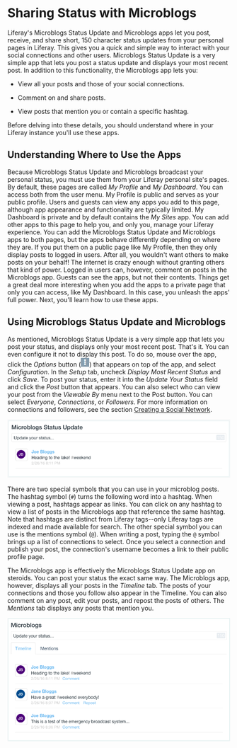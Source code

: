 # Sharing Status with Microblogs

Liferay's Microblogs Status Update and Microblogs apps let you post, receive, 
and share short, 150 character status updates from your personal pages in 
Liferay. This gives you a quick and simple way to interact with your social 
connections and other users. Microblogs Status Update is a very simple app that 
lets you post a status update and displays your most recent post. In addition to 
this functionality, the Microblogs app lets you: 

- View all your posts and those of your social connections. 

- Comment on and share posts. 

- View posts that mention you or contain a specific hashtag. 

Before delving into these details, you should understand where in your Liferay 
instance you'll use these apps. 

## Understanding Where to Use the Apps

Because Microblogs Status Update and Microblogs broadcast your personal status, 
you must use them from your Liferay personal site's pages. By default, these 
pages are called *My Profile* and *My Dashboard*. You can access both from the 
user menu. My Profile is public and serves as your public profile. Users and 
guests can view any apps you add to this page, although app appearance and 
functionality are typically limited. My Dashboard is private and by default 
contains the *My Sites* app. You can add other apps to this page to help you, 
and only you, manage your Liferay experience. You can add the Microblogs Status 
Update and Microblogs apps to both pages, but the apps behave differently 
depending on where they are. If you put them on a public page like My Profile, 
then they only display posts to logged in users. After all, you wouldn't want 
others to make posts on your behalf! The internet is crazy enough without 
granting others that kind of power. Logged in users can, however, comment on 
posts in the Microblogs app. Guests can see the apps, but not their contents. 
Things get a great deal more interesting when you add the apps to a private page 
that only you can access, like My Dashboard. In this case, you unleash the apps' 
full power. Next, you'll learn how to use these apps.

## Using Microblogs Status Update and Microblogs

As mentioned, Microblogs Status Update is a very simple app that lets you post 
your status, and displays only your most recent post. That's it. You can even 
configure it not to display this post. To do so, mouse over the app, click the 
*Options* button 
(![Options](../../../images/icon-app-options.png)) that appears on top of the 
app, and select *Configuration*. In the *Setup* tab, uncheck *Display Most 
Recent Status* and click *Save*. To post your status, enter it into the 
*Update Your Status* field and click the *Post* button that appears. You can 
also select who can view your post from the *Viewable By* menu next to the Post 
button. You can select *Everyone*, *Connections*, or *Followers*. For more 
information on connections and followers, see the section 
[Creating a Social Network](/discover/portal/-/knowledge_base/7-0/creating-a-social-network). 

![Figure 1: The Microblogs Status Update app lets you post your status, and displays your most recent post.](../../../images/microblogs-status-update.png)

There are two special symbols that you can use in your microblog posts. The 
hashtag symbol (`#`) turns the following word into a hashtag. When viewing a 
post, hashtags appear as links. You can click on any hashtag to view a list of 
posts in the Microblogs app that reference the same hashtag. Note that hashtags 
are distinct from Liferay tags--only Liferay tags are indexed and made available 
for search. The other special symbol you can use is the mentions symbol (`@`). 
When writing a post, typing the `@` symbol brings up a list of connections to 
select. Once you select a connection and publish your post, the connection's
username becomes a link to their public profile page. 

The Microblogs app is effectively the Microblogs Status Update app on steroids. 
You can post your status the exact same way. The Microblogs app, however, 
displays all your posts in the *Timeline* tab. The posts of your connections and 
those you follow also appear in the Timeline. You can also comment on 
any post, edit your posts, and repost the posts of others. The *Mentions* tab 
displays any posts that mention you. 

![Figure 2: The Microblogs app displays all your status posts, along with those of your social connections. It also lets you view any posts you're mentioned in.](../../../images/microblogs-app.png)


